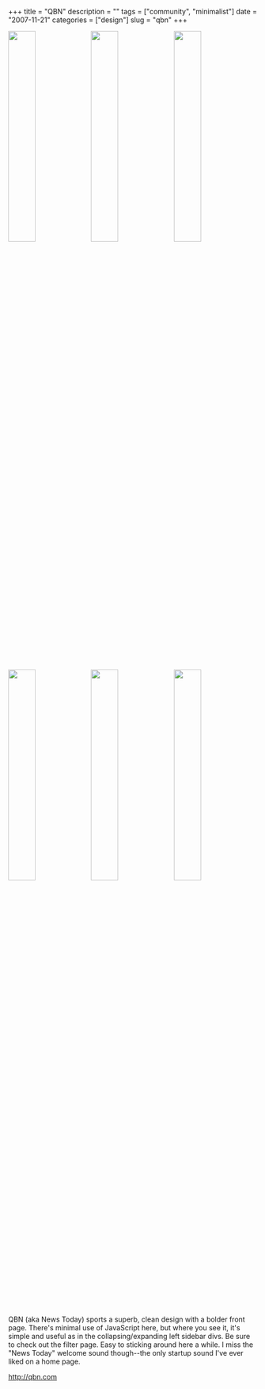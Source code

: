 +++
title = "QBN"
description = ""
tags = ["community", "minimalist"]
date = "2007-11-21"
categories = ["design"]
slug = "qbn"
+++


<div id="screens-thumbs" class="clearfix mt1-5">
<a href="//media.konigi.com/design/qbn-1.jpg" class="group" rel="group"><img src="//media.konigi.com/design/qbn-1.png" alt="" class="thumb" style="width: 33%; max-width: 33%;padding: 0 1px 1px 0" /></a><a href="//media.konigi.com/design/qbn-2.jpg" class="group" rel="group"><img src="//media.konigi.com/design/qbn-2.png" alt="" class="thumb" style="width: 33%; max-width: 33%;padding: 0 1px 1px 0" /></a><a href="//media.konigi.com/design/qbn-3.jpg" class="group" rel="group"><img src="//media.konigi.com/design/qbn-3.png" alt="" class="thumb" style="width: 33%; max-width: 33%;padding: 0 1px 1px 0" /></a><a href="//media.konigi.com/design/qbn-4.jpg" class="group" rel="group"><img src="//media.konigi.com/design/qbn-4.png" alt="" class="thumb" style="width: 33%; max-width: 33%;padding: 0 1px 1px 0" /></a><a href="//media.konigi.com/design/qbn-5.jpg" class="group" rel="group"><img src="//media.konigi.com/design/qbn-5.png" alt="" class="thumb" style="width: 33%; max-width: 33%;padding: 0 1px 1px 0" /></a><a href="//media.konigi.com/design/qbn-6.jpg" class="group" rel="group"><img src="//media.konigi.com/design/qbn-6.png" alt="" class="thumb" style="width: 33%; max-width: 33%;padding: 0 1px 1px 0" /></a>
</div>   
<p>QBN (aka News Today) sports a superb, clean design with a bolder front page. There's minimal use of JavaScript here, but where you see it, it's simple and useful as in the collapsing/expanding left sidebar divs. Be sure to check out the filter page. Easy to sticking around here a while. I miss the "News Today" welcome sound though--the only startup sound I've ever liked on a home page.</p>
<p><a href="http://qbn.com/">http://qbn.com</a></p>  
